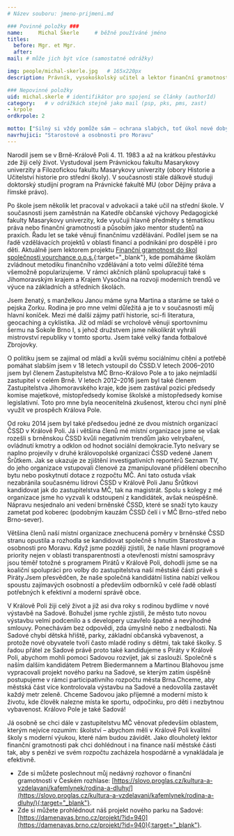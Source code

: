 ```yaml
---
# Název souboru: jmeno-prijmeni.md

### Povinné položky ###
name:     Michal Škerle  	# běžně používáné jméno
titles:
  before: Mgr. et Mgr. 
  after:
mail: # může jich být více (samostatné odrážky)

img: people/michal-skerle.jpg   # 165x220px
description: Právník, vysokoškolský učitel a lektor finanční gramotnosti 	# kratký popis, max 160 znaků

### Nepovinné položky
uid: michal.skerle # identifikátor pro spojení se články (authorId)
category: 	# v odrážkách stejně jako mail (psp, pks, pms, zast)
- krpole
ordkrpole: 2

motto: ["Silný si vždy pomůže sám – ochrana slabých, toť úkol nové doby.", "T. G. Masaryk"]
navrhujici: "Starostové a osobnosti pro Moravu"
---
```


Narodil jsem se v Brně-Králově Poli 4. 11. 1983 a až na krátkou přestávku zde žiji celý život. Vystudoval jsem Právnickou fakultu Masarykovy univerzity a Filozofickou fakultu Masarykovy univerzity (obory Historie a Učitelství historie pro střední školy). V současnosti stále dálkově studuji doktorský studijní program na Právnické fakultě MU (obor Dějiny práva a římské právo).

Po škole jsem několik let pracoval v advokacii a také učil na střední škole. V současnosti jsem zaměstnán na Katedře občanské výchovy Pedagogické fakulty Masarykovy univerzity, kde vyučuji hlavně předměty s tématikou práva nebo finanční gramotnosti a působím jako mentor studentů na praxích. Řadu let se také věnuji finančnímu vzdělávání. Podílel jsem se na řadě vzdělávacích projektů v oblasti financí a podnikání pro dospělé i pro děti. Aktuálně jsem lektorem projektu [Finanční gramotnost do škol společnosti yourchance o.p.s.](http://www.fgdoskol.cz){:target="_blank"}, kde pomáháme školám zvládnout metodiku finančního vzdělávání a toto velmi důležité téma všemožně popularizujeme. V rámci akčních plánů spolupracuji také s Jihomoravským krajem a Krajem Vysočina na rozvoji moderních trendů ve výuce na základních a středních školách.

Jsem ženatý, s manželkou Janou máme syna Martina a staráme se také o pejska Zorku. Rodina je pro mne velmi důležitá a je to v současnosti můj hlavní koníček. Mezi mé další zájmy patří historie, sci-fi literatura, geocaching a cyklistika. Již od mládí se vrcholově věnuji sportovnímu šermu na Sokole Brno I, s jehož družstvem jsme několikrát vyhráli mistrovství republiky v tomto sportu. Jsem také velký fanda fotbalové Zbrojovky.

O politiku jsem se zajímal od mládí a kvůli svému sociálnímu cítění a potřebě pomáhat slabším jsem v 18 letech vstoupil do ČSSD.V letech 2006–2010 jsem byl členem Zastupitelstva MČ Brno-Královo Pole a to jako nejmladší zastupitel v celém Brně. V letech 2012–2016 jsem byl také členem Zastupitelstva Jihomoravského kraje, kde jsem zastával pozici předsedy komise majetkové, místopředsedy komise školské a místopředsedy komise legislativní. Toto pro mne byla neocenitelná zkušenost, kterou chci nyní plně využít ve prospěch Králova Pole.

Od roku 2014 jsem byl také předsedou jedné ze dvou místních organizací ČSSD v Králově Poli. Já i většina členů mé místní organizace jsme se však rozešli s brněnskou ČSSD kvůli negativním trendům jako velrybaření, ovládnutí kmotry a odklon od hodnot sociální demokracie.Tyto nešvary se naplno projevily v druhé královopolské organizaci ČSSD vedené Janem Šrůtkem. Jak se ukazuje ze zjištění investigativních reportérů Seznam TV, do jeho organizace vstupovali členové za zmanipulované přidělení obecního bytu nebo poskytnutí dotace z rozpočtu MČ. Ani tato ostuda však nezabránila současnému lídrovi ČSSD v Králově Poli Janu Šrůtkovi kandidovat jak do zastupitelstva MČ, tak na magistrát. Spolu s kolegy z mé organizace jsme ho vyzvali k odstoupení z kandidátek, avšak neúspěšně. Nápravu nesjednalo ani vedení brněnské ČSSD, které se snaží tyto kauzy zametat pod koberec (podobným kauzám ČSSD čelí i v MČ Brno-střed nebo Brno-sever).

Většina členů naší místní organizace znechucená poměry v brněnské ČSSD stranu opustila a rozhodla se kandidovat společně s hnutím Starostové a osobnosti pro Moravu. Když jsme později zjistili, že naše hlavní programové priority nejen v oblasti transparentnosti a otevřenosti místní samosprávy jsou téměř totožné s programem Pirátů v Králově Poli, dohodli jsme se na koaliční spolupráci pro volby do zastupitelstva naší městské části právě s Piráty.Jsem přesvědčen, že naše společná kandidátní listina nabízí velkou spoustu zajímavých osobností a především odborníků v celé řadě oblastí potřebných k efektivní a moderní správě obce.

V Králově Poli žiji celý život a již asi dva roky s rodinou bydlíme v nové výstavbě na Sadové. Bohužel jsme rychle zjistili, že město tuto novou výstavbu velmi podcenilo a s developery uzavřelo špatné a nevýhodné smlouvy. Ponechávám bez odpovědi, zda úmyslně nebo z nedbalosti. Na Sadové chybí dětská hřiště, parky, základní občanská vybavenost, a protože nové obyvatele tvoří často mladé rodiny s dětmi, tak také školky. S řadou přátel ze Sadové právě proto také kandidujeme s Piráty v Králově Poli, abychom mohli pomoci Sadovou rozvíjet, jak si zaslouží. Společně s naším dalším kandidátem Petrem Biedermannem a Martinou Blahovou jsme vypracovali projekt nového parku na Sadové, se kterým zatím úspěšně postupujeme v rámci participativního rozpočtu města Brna.Chceme, aby městská část více kontrolovala výstavbu na Sadové a nedovolila zastavět každý metr zeleně. Chceme Sadovou jako příjemné a moderní místo k životu, kde člověk nalezne místa ke sportu, odpočinku, pro děti i nezbytnou vybavenost. Královo Pole je také Sadová!

Já osobně se chci dále v zastupitelstvu MČ věnovat především oblastem, kterým nejvíce rozumím: školství – abychom měli v Králově Poli kvalitní školy s moderní výukou, které nám budou závidět. Jako dlouholetý lektor finanční gramotnosti pak chci dohlédnout i na finance naší městské části tak, aby s penězi ve svém rozpočtu zacházela hospodárně a vynakládala je efektivně.

* Zde si můžete poslechnout můj nedávný rozhovor o finanční gramotnosti v Českém rozhlase:
[https://slovo.proglas.cz/kultura-a-vzdelavani/kafemlynek/rodina-a-dluhy/](https://slovo.proglas.cz/kultura-a-vzdelavani/kafemlynek/rodina-a-dluhy/){:target="_blank"}.
* Zde si můžete prohlédnout náš projekt nového parku na Sadové:
[https://damenavas.brno.cz/projekt/?id=940](https://damenavas.brno.cz/projekt/?id=940){:target="_blank"}.
